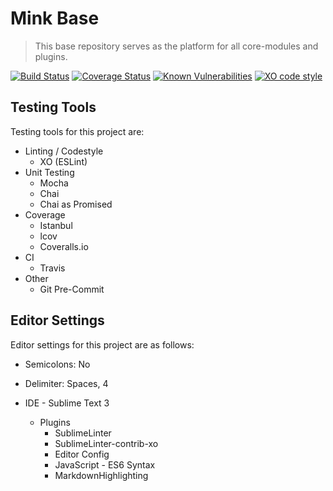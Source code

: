 # Mink Base

> This base repository serves as the platform for all core-modules and plugins. 

[![Build Status](https://travis-ci.org/minkjs/mink.base.svg?branch=master)](https://travis-ci.org/minkjs/mink.base)
[![Coverage Status](https://coveralls.io/repos/github/minkjs/mink.base/badge.svg?branch=master)](https://coveralls.io/github/minkjs/mink.base?branch=master)
[![Known Vulnerabilities](https://snyk.io/test/github/minkjs/mink.base/badge.svg?targetFile=package.json)](https://snyk.io/test/github/minkjs/mink.base?targetFile=package.json)
[![XO code style](https://img.shields.io/badge/code_style-XO-5ed9c7.svg)](https://github.com/sindresorhus/xo)

## Testing Tools

Testing tools for this project are:

- Linting / Codestyle
    + XO (ESLint)
- Unit Testing
    + Mocha
    + Chai
    + Chai as Promised 
- Coverage
    + Istanbul
    + lcov
    + Coveralls.io
- CI
    + Travis
- Other
    + Git Pre-Commit

## Editor Settings

Editor settings for this project are as follows:

- Semicolons: No
- Delimiter: Spaces, 4

- IDE - Sublime Text 3
    + Plugins
        * SublimeLinter
        * SublimeLinter-contrib-xo
        * Editor Config
        * JavaScript - ES6 Syntax
        * MarkdownHighlighting
